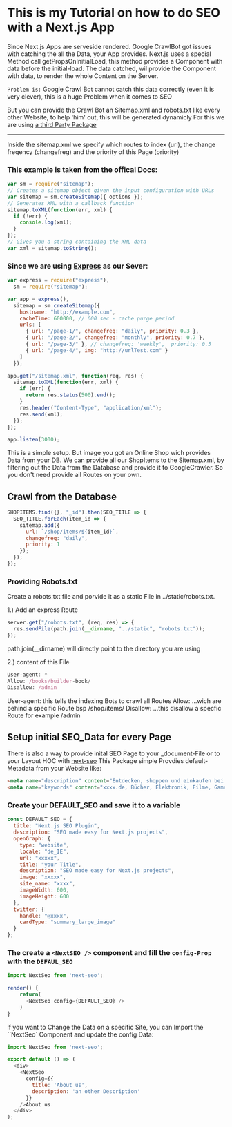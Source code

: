 # This is my Tutorial on how to do SEO with a Next.js App

Since Next.js Apps are serveside rendered. Google CrawlBot got issues with catching the all the Data, your App provides.
Next.js uses a special Method call getPropsOnInitialLoad, this method provides a Component with data before the initial-load. The data catched, wil provide the Component with data, to render the whole Content on the Server.

`Problem is:` Google Crawl Bot cannot catch this data correctly (even it is very clever), this is a huge Problem when it comes to SEO

But you can provide the Crawl Bot an Sitemap.xml and robots.txt like every other Website, to help 'him' out, this will be generated dynamicly
For this we are using [a third Party Package]('https://github.com/ekalinin/sitemap.js')
  
----

Inside the sitemap.xml we specify which routes to index (url), the change freqency (changefreg) and the priority of this Page (priority)

### This example is taken from the offical Docs:

```javascript
var sm = require("sitemap");
// Creates a sitemap object given the input configuration with URLs
var sitemap = sm.createSitemap({ options });
// Generates XML with a callback function
sitemap.toXML(function(err, xml) {
  if (!err) {
    console.log(xml);
  }
});
// Gives you a string containing the XML data
var xml = sitemap.toString();
```

### Since we are using [Express]('https://www.npmjs.com/package/express') as our Sever:

```javascript
var express = require("express"),
  sm = require("sitemap");

var app = express(),
  sitemap = sm.createSitemap({
    hostname: "http://example.com",
    cacheTime: 600000, // 600 sec - cache purge period
    urls: [
      { url: "/page-1/", changefreq: "daily", priority: 0.3 },
      { url: "/page-2/", changefreq: "monthly", priority: 0.7 },
      { url: "/page-3/" }, // changefreq: 'weekly',  priority: 0.5
      { url: "/page-4/", img: "http://urlTest.com" }
    ]
  });

app.get("/sitemap.xml", function(req, res) {
  sitemap.toXML(function(err, xml) {
    if (err) {
      return res.status(500).end();
    }
    res.header("Content-Type", "application/xml");
    res.send(xml);
  });
});

app.listen(3000);
```

This is a simple setup.
But image you got an Online Shop wich provides Data from your DB.
We can provide all our ShopItems to the Sitemap.xml, by filtering out the Data from
the Database and provide it to GoogleCrawler. So you don't need provide all Routes on your own.

## Crawl from the Database

```javascript
SHOPITEMS.find({}, "_id").then(SEO_TITLE => {
  SEO_TITLE.forEach(item_id => {
    sitemap.add({
      url: `/shop/items/${item_id}`,
      changefreq: "daily",
      priority: 1
    });
  });
});
```

### Providing Robots.txt

Create a robots.txt file and porvide it as a static File in ../static/robots.txt.

1.) Add an express Route

```javascript
server.get("/robots.txt", (req, res) => {
  res.sendFile(path.join(__dirname, "../static", "robots.txt"));
});
```

path.join(\_\_dirname) will directly point to the directory you are using

2.) content of this File

```javascript
User-agent: *
Allow: /books/builder-book/
Disallow: /admin
```

User-agent: this tells the indexing Bots to crawl all Routes
Allow: ...wich are behind a specific Route bsp /shop/items/
Disallow: ...this disallow a specfic Route for example /admin

## Setup initial SEO_Data for every Page

There is also a way to provide inital SEO Page to your \_document-File or to your Layout HOC with [next-seo]('https://www.npmjs.com/package/next-seo')
This Package simple Provdies default-Metadata from your Website like:

```HTML
<meta name="description" content="Entdecken, shoppen und einkaufen bei Amazon.de: Günstige Preise für Elektronik &amp; Foto, Filme, Musik, Bücher, Games, Spielzeug, Sportartikel, Drogerie &amp; mehr bei Amazon.de">
<meta name="keywords" content="xxxx.de, Bücher, Elektronik, Filme, Games, Sportartikel, Schuhe, Spielzeug, Drogerie, Musik, MP3">
```

### Create your DEFAULT_SEO and save it to a variable

```javascript
const DEFAULT_SEO = {
  title: "Next.js SEO Plugin",
  description: "SEO made easy for Next.js projects",
  openGraph: {
    type: "website",
    locale: "de_IE",
    url: "xxxxx",
    title: "your Title",
    description: "SEO made easy for Next.js projects",
    image: "xxxxx",
    site_name: "xxxx",
    imageWidth: 600,
    imageHeight: 600
  },
  twitter: {
    handle: "@xxxx",
    cardType: "summary_large_image"
  }
};
```

### The create a `<NextSEO />` component and fill the `config-Prop` with the `DEFAUL_SEO`

```javascript
import NextSeo from 'next-seo';

render() {
    return(
      <NextSeo config={DEFAULT_SEO} />
    )
}
```

if you want to Change the Data on a specific Site, you can Import the ``NextSeo` Component and update the config Data:

````javascript
import NextSeo from 'next-seo';

export default () => (
  <div>
    <NextSeo
      config={{
        title: 'About us',
        description: 'an other Description'
      }}
    />About us
  </div>
);

